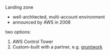 Landing zone

- well-architected, multi-account environment
- announced by AWS in 2008

two options:

1. AWS Control Tower
2. Custom-built with a partner, e.g. [gruntwork](https://docs.gruntwork.io/guides/build-it-yourself/landing-zone)
